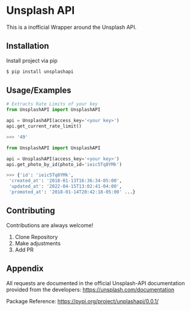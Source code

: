 
# Unsplash API

This is a inofficial Wrapper around the Unsplash API. 


## Installation

Install project via pip

```bash
$ pip install unsplashapi
```
    
## Usage/Examples

```python
# Extracts Rate Limits of your key
from UnsplashAPI import UnsplashAPI

api = UnsplashAPI(access_key='<your key>')
api.get_current_rate_limit()

>>> '49'

```
```python
from UnsplashAPI import UnsplashAPI

api = UnsplashAPI(access_key='<your key>')
api.get_photo_by_id(photo_id='ieic5Tq8YMk')

>>> {'id': 'ieic5Tq8YMk',
 'created_at': '2018-01-13T16:36:34-05:00',
 'updated_at': '2022-04-15T13:02:41-04:00',
 'promoted_at': '2018-01-14T20:42:18-05:00' ...}

```



## Contributing

Contributions are always welcome!

1. Clone Repository 
2. Make adjustments
3. Add PR



## Appendix

All requests are documented in the official Unsplash-API documentation provided
from the developers: https://unsplash.com/documentation

Package Reference: https://pypi.org/project/unplashapi/0.0.1/

